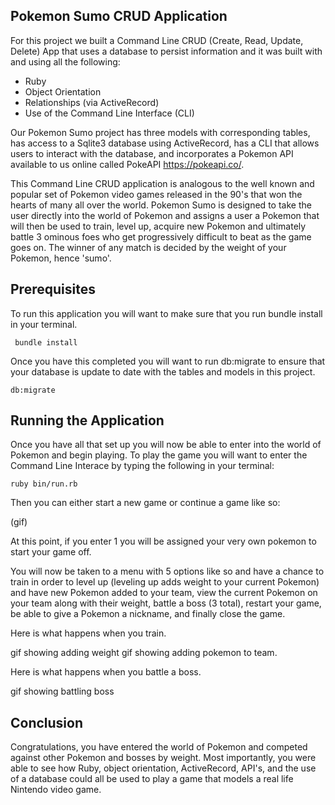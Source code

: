 ## Pokemon Sumo CRUD Application

For this project we built a Command Line CRUD (Create, Read, Update, Delete) App that uses a database to persist information and it was built with and using all the following:
- Ruby
- Object Orientation
- Relationships (via ActiveRecord)
- Use of the Command Line Interface (CLI)


Our Pokemon Sumo project has three models with corresponding tables, has access to a Sqlite3 database using ActiveRecord, has a CLI that allows users to interact with the database, and incorporates a Pokemon API available to us online called PokeAPI https://pokeapi.co/.  

This Command Line CRUD application is analogous to the well known and popular set of Pokemon video games released in the 90's that won the hearts of many all over the world. Pokemon Sumo is designed to take the user directly into the world of Pokemon and assigns a user a Pokemon that will then be used to train, level up, acquire new Pokemon and ultimately battle 3 ominous foes who get progressively difficult to beat as the game goes on. The winner of any match is decided by the weight of your Pokemon, hence 'sumo'.  

## Prerequisites
To run this application you will want to make sure that you run bundle install in your terminal.

``` bundle install```

Once you have this completed you will want to run db:migrate to ensure that your database is update to date with the tables and models in this project. 

```db:migrate```

## Running the Application 

Once you have all that set up you will now be able to enter into the world of Pokemon and begin playing. To play the game you will want to enter the Command Line Interace by typing the following in your terminal: 

```ruby bin/run.rb ```


Then you can either start a new game or continue a game like so: 

(gif)

At this point, if you enter 1 you will be assigned your very own pokemon to start your game off. 


You will now be taken to a menu with 5 options like so and have a chance to train in order to level up (leveling up adds weight to your current Pokemon) and have new Pokemon added to your team, view the current Pokemon on your team along with their weight, battle a boss (3 total), restart your game, be able to give a Pokemon a nickname, and finally close the game. 

Here is what happens when you train. 

gif showing adding weight
gif showing adding pokemon to team.

Here is what happens when you battle a boss. 

gif showing battling boss

## Conclusion

Congratulations, you have entered the world of Pokemon and competed against other Pokemon and bosses by weight. Most importantly, you were able to see how Ruby, object orientation, ActiveRecord, API's, and the use of a database could all be used to play a game that models a real life Nintendo video game.  


